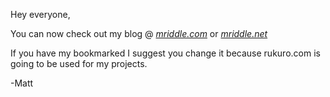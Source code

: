 Hey everyone,

You can now check out my blog @ <i>[mriddle.com](http://mriddle.com)</i> or <i>[mriddle.net](http://mriddle.net)</i>

If you have my bookmarked I suggest you change it because rukuro.com is going to be used for my projects.

-Matt